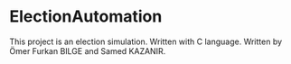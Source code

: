 # ElectionAutomation
This project is an election simulation. Written with C language.
Written by Ömer Furkan BILGE and Samed KAZANIR.
